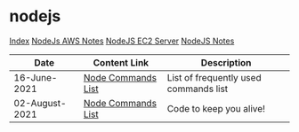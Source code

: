 # nodejs

[Index](https://aasisodiya.github.io/nodejs/)
[NodeJs AWS Notes](https://aasisodiya.github.io/nodejs/nodejs-aws/)
[NodeJS EC2 Server](https://aasisodiya.github.io/nodejs/nodejs-ec2-server/)
[NodeJS Notes](https://aasisodiya.github.io/nodejs/notes/)

|Date|Content Link|Description|
|-|-|-|
|16-June-2021|[Node Commands List](https://aasisodiya.github.io/nodejs/notes/node-commands)|List of frequently used commands list|
|02-August-2021|[Node Commands List](https://aasisodiya.github.io/nodejs/notes/scripts/teams)|Code to keep you alive!|
